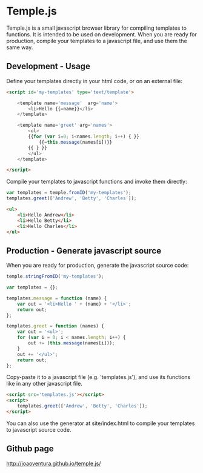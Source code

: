 Temple.js
=========

Temple.js is a small javascript browser library for compiling templates to functions.
It is intended to be used on development. When you are ready for production, compile your templates to a javascript file, and use them the same way.


## Development - Usage

Define your templates directly in your html code, or on an external file:

```html
<script id='my-templates' type='text/template'>

    <template name='message'  arg='name'>
        <li>Hello {{=name}}</li>
    </template>

    <template name='greet' arg='names'>
        <ul>
        {{for (var i=0; i<names.length; i++) { }}
            {{=this.message(names[i])}}
        {{ } }}
        </ul>
    </template>

</script>

```

Compile your templates to javascript functions and invoke them directly:

```javascript
var templates = temple.fromID('my-templates');
templates.greet(['Andrew', 'Betty', 'Charles']);
```

```html
<ul>
    <li>Hello Andrew</li>
    <li>Hello Betty</li>
    <li>Hello Charles</li>
</ul>

```


## Production - Generate javascript source

When you are ready for production, generate the javascript source code:

```javascript
temple.stringFromID('my-templates');
```

```javascript
var templates = {};

templates.message = function (name) {
    var out = '<li>Hello ' + (name) + '</li>';
    return out;
};

templates.greet = function (names) {
    var out = '<ul>';
    for (var i = 0; i < names.length; i++) {
        out += (this.message(names[i]));
    }
    out += '</ul>';
    return out;
};

```

Copy-paste it to a javascript file (e.g. 'templates.js'), and use its functions like in any other javascript file.

```html
<script src='templates.js'></script>
<script>
    templates.greet(['Andrew', 'Betty', 'Charles']);
</script>
```

You can also use the generator at site/index.html to compile your templates to javascript source code.



## Github page

http://joaoventura.github.io/temple.js/
